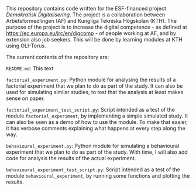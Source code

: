 This repository contains code written for the ESF-financed project _Demokratisk Digitalisering_. The project is a collaboration between Arbetsförmedlingen (AF) and Kungliga Tekniska Högskolan (KTH). The purpose of the project is to increase the digital competence - as defined at https://ec.europa.eu/jrc/en/digcomp - of people working at AF, and by extension also job seekers. This will be done by learning modules at KTH using OLI-Torus.

The current contents of the repository are:

`README.md`: This text

`factorial_experiment.py`: Python module for analysing the results of a factorial experiment that we plan to do as part of the study. It can also be used for simulating similar studies, to test that the analysis at least makes sense on paper.

`factorial_experiment_test_script.py`: Script intended as a test of the module `factorial_experiment`, by implementing a simple simulated study. It can also be seen as a demo of how to use the module. To make that easier, it has verbose comments explaining what happens at every step along the way.

`behavioural_experiment.py`: Python module for simulating a behavioural experiment that we plan to do as part of the study. With time, I will also add code for analysis the results of the actual experiment.

`behavioural_experiment_test_script.py`: Script intended as a test of the module `behavioural_experiment`, by running some functions and plotting the results.

